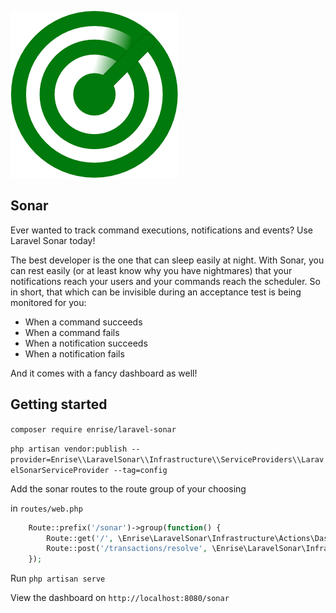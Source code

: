 ![logo](.github/logo.png)

## Sonar

Ever wanted to track command executions, notifications and events? Use Laravel Sonar today!

The best developer is the one that can sleep easily at night.
With Sonar, you can rest easily (or at least know why you have nightmares) that your notifications reach your users and your commands reach the scheduler.
So in short, that which can be invisible during an acceptance test is being monitored for you:

* When a command succeeds
* When a command fails
* When a notification succeeds
* When a notification fails

And it comes with a fancy dashboard as well!

## Getting started

`composer require enrise/laravel-sonar`

`php artisan vendor:publish --provider=Enrise\\LaravelSonar\\Infrastructure\\ServiceProviders\\LaravelSonarServiceProvider --tag=config`

Add the sonar routes to the route group of your choosing

in `routes/web.php`
```php
    Route::prefix('/sonar')->group(function() {
        Route::get('/', \Enrise\LaravelSonar\Infrastructure\Actions\DashboardAction::class);
        Route::post('/transactions/resolve', \Enrise\LaravelSonar\Infrastructure\Actions\TransactionResolveAction::class);
    });
```

Run `php artisan serve`

View the dashboard on `http://localhost:8080/sonar`
